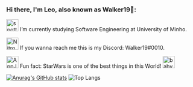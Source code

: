 ### Hi there, I'm Leo, also known as Walker19👋:
<a href="https://emoji.gg/emoji/6037_spottyforpc"><img src="https://emoji.gg/assets/emoji/6037_spottyforpc.png" width="32px" height="32px" alt="spottyforpc"></a> I’m currently studying Software Engineering at University of Minho.

<a href="https://emoji.gg/emoji/3190-nitrobadgesroll"><img src="https://emoji.gg/assets/emoji/3190-nitrobadgesroll.gif" width="32px" height="32px" alt="NitroBadgesRoll"></a> If you wanna reach me this is my Discord: Walker19#0010. 

<a href="https://emoji.gg/emoji/9756_AppJedi"><img src="https://emoji.gg/assets/emoji/9756_AppJedi.gif" width="32px" height="32px" alt="AppJedi"></a> Fun fact: StarWars is one of the best things in this World! <a href="https://emoji.gg/emoji/2333-baby-yoda-force"><img src="https://emoji.gg/assets/emoji/2333-baby-yoda-force.png" width="32px" height="32px" alt="baby_yoda_force"></a>


[![Anurag's GitHub stats](https://github-readme-stats.vercel.app/api?username=Leonardo1924&show_icons=true&theme=gruvbox)](https://github.com/anuraghazra/github-readme-stats) ![Top Langs](https://github-readme-stats.vercel.app/api/top-langs/?username=Leonardo1924&layout=compact&theme=gruvbox)


